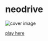 # neodrive
![cover image](https://img.itch.zone/aW1hZ2UvMzcwNDI4OC8yMzUzODkxOC5wbmc=/original/NXwq6a.png)

[play here](https://sevencrane.itch.io/neodrive)
